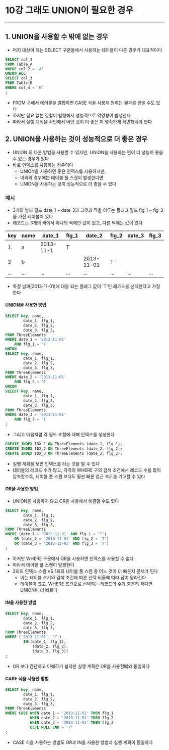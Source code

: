 # 10강 그래도 UNION이 필요한 경우
---
## 1. UNION을 사용할 수 밖에 없는 경우
- 머지 대상이 되는 SELECT 구문들에서 사용하는 테이블이 다른 경우가 대표적이다

```SQL
SELECT col_1
FROM Table_A
WHERE col_2 = 'A'
UNION ALL
SELECT col_3
FROM Table_B
WHERE col_4 = 'B'
;
```

- FROM 구에서 테이블을 결합하면 CASE 식을 사용해 원하는 결과를 얻을 수도 있다
- 하지만 필요 없는 결합이 발생해서 성능적으로 악영향이 발생한다
- 따라서 실행 계획을 확인해서 어떤 것이 더 좋은 지 명확하게 확인해줘야 한다

## 2. UNION을 사용하는 것이 성능적으로 더 좋은 경우
- UNION 외 다른 방법을 사용할 수 있지만, UNION을 사용하는 편이 더 성능이 좋을 수 있는 경우가 있다
- 바로 인덱스를 사용하는 경우이다
	- UNION을 사용하면 좋은 인덱스를 사용하지만, 
	- 이외의 경우에는 테이블 풀 스캔이 발생한다면
	- UNION을 사용하는 것이 성능적으로 더 좋을 수 있다

### 예시
- 3개의 날짜 필드 date_1 ~ date_3과 그것과 짝을 이루는 플래그 필드 flg_1 ~ flg_3을 가진 테이블이 있다
- 레코드는 3개의 짝에서 하나의 짝에만 값이 있고, 다른 짝에는 값이 없다

| key | name | date_1    | flg_1 | date_2     | flg_2 | date_3 | flg_3 |
| --- | ---- | --------- | ----- | ---------- | ----- | ------ | ----- |
| 1   | a    | 2013-11-1 | T     |            |       |        |       |
| 2   | b    |           |       | 2013-11-01 | T     |        |       |
| ... | ...  | ...       | ...   | ...        | ...   | ...    | ...   |

- 특정 날짜(2013-11-01)에 대응 되는 플래그 값이 'T'인 레코드를 선택한다고 가정한다


#### UNION을 사용한 방법

```SQL
SELECT key, name,
		date_1, flg_1,
		date_2, flg_2,
		date_3, flg_3,
FROM ThreeElements
WHERE date_1 = '2013-11-01'
	AND flg_1 = 'T'
UNION
SELECT key, name,
		date_1, flg_1,
		date_2, flg_2,
		date_3, flg_3,
FROM ThreeElements
WHERE date_2 = '2013-11-01'
	AND flg_2 = 'T'
UNION
SELECT key, name,
		date_1, flg_1,
		date_2, flg_2,
		date_3, flg_3,
FROM ThreeElements
WHERE date_3 = '2013-11-01'
	AND flg_3 = 'T'
;
```

- 그리고 다음처럼 각 필드 조합에 대해 인덱스를 생성한다

```SQL
CREATE INDEX IDX_1 ON ThreeElements (date_1, flg_1);
CREATE INDEX IDX_2 ON ThreeElements (date_2, flg_2);
CREATE INDEX IDX_3 ON ThreeElements (date_3, flg_3);
```

- 실행 계획을 보면 인덱스를 타는 것을 알 수 있다
- 테이블의 레코드 수가 많고, 각각의 WHERE 구의 검색 조건에서 레코드 수를 많이 압축할수록, 테이블 풀 스캔 보다도 훨씬 빠른 접근 속도를 기대할 수 있다

#### OR을 사용한 방법
- UNION을 사용하지 않고 OR을 사용해서 해결할 수도 있다

```SQL
SELECT key, name,
		date_1, flg_1,
		date_2, flg_2,
		date_3, flg_3,
FROM ThreeElements
WHERE (date_1 = '2013-11-01' AND flg_1 = 'T')
	OR (date_2 = '2013-11-01' AND flg_2 = 'T')
	OR (date_3 = '2013-11-01' AND flg_3 = 'T')
;
```

- 하지만 WHERE 구문에서 OR을 사용하면 인덱스를 사용할 수 없다
- 따라서 테이블 풀 스캔이 발생한다
- 3회의 인덱스 스캔 VS 1회의 테이블 풀 스캔 중 어느 것이 더 빠른지 문제가 된다
	- 이는 테이블 크기와 검색 조건에 따른 선택 비율에 따라 답이 달라진다
	- 테이블이 크고, WHERE 조건으로 선택되는 레코드의 수가 충분히 작다면 UNION이 더 빠르다

#### IN을 사용한 방법
```SQL
SELECT key, name,
		date_1, flg_1,
		date_2, flg_2,
		date_3, flg_3,
FROM ThreeElements
WHERE ('2013-11-01', 'T')
		IN((date_1, flg_1),
			(date_2, flg_2),
			(date_3, flg_3))
;
```

- OR 보다 간단하고 이해하기 쉽지만 실행 계획은 OR을 사용할떄와 동일하다

#### CASE 식을 사용한 방법
```SQL
SELECT key, name,
		date_1, flg_1,
		date_2, flg_2,
		date_3, flg_3,
FROM ThreeElements
WHERE CASE WHEN date_1 = '2013-11-01' THEN flg_1
		   WHEN date_2 = '2013-11-01' THEN flg_2
		   WHEN date_3 = '2013-11-01' THEN flg_3
		   ELSE NULL END = 'T'
;
```
- CASE 식을 사용하는 방법도 OR과 IN을 사용한 방법과 실행 계획이 동일하다

